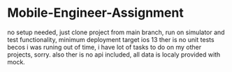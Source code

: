 # Mobile-Engineer-Assignment

no setup needed, just clone project from main branch, run on simulator and test functionality,
minimum deployment target ios 13
ther is no unit tests becos i was runing out of time, i have lot of tasks to do on my other projects, sorry.
also ther is no api included, all data is localy provided with mock.




